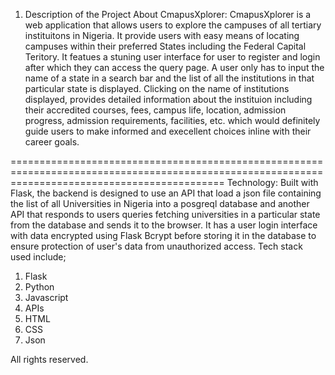 
1. Description of the Project
About CmapusXplorer: 
CmapusXplorer is a web application that allows users to explore the campuses of all tertiary instituitons in Nigeria. It provide users with easy means of locating campuses within their preferred States including the Federal Capital Teritory. It featues a stuning user interface for user to register and login after which they can access the query page. A user only has to input the name of a state in a search bar and the list of all the institutions in that particular state is displayed. Clicking on the name of institutions displayed, provides detailed information about the instituion including their accredited courses, fees, campus life, location, admission progress, admission requirements, facilities, etc. which would definitely guide users to make informed and execellent choices inline with their career goals.

=================================================================================================================================================
Technology:
Built with Flask, the backend is designed to use an API that load a json file containing the list of all Universities in Nigeria into a posgreql database and another API that responds to users queries fetching universities in a particular state from the database and sends it to the browser.
It has a user login interface with data encrypted using Flask Bcrypt before storing it in the database to ensure protection of user's data from unauthorized access.
Tech stack used include; 
1. Flask
2. Python
3. Javascript
4. APIs
5. HTML
6. CSS
7. Json



All rights reserved.
